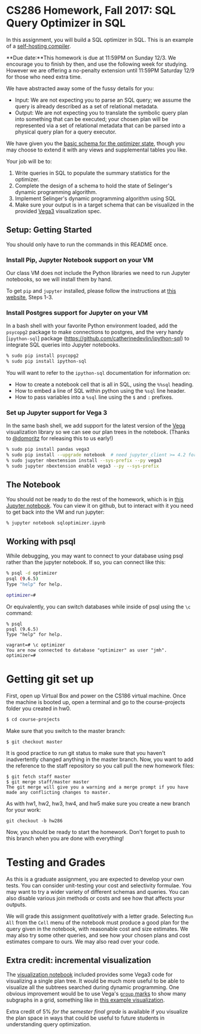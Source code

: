 # CS286 Homework, Fall 2017: SQL Query Optimizer in SQL
In this assignment, you will build a SQL optimizer in SQL. This is an example of a [self-hosting compiler](https://en.wikipedia.org/wiki/History_of_compiler_construction#Self-hosting_compilers).

**Due date:**This homework is due at 11:59PM on Sunday 12/3. We encourage you to finish by then, and use the following week for studying. However we are offering a no-penalty extension until 11:59PM Saturday 12/9 for those who need extra time.

We have abstracted away some of the fussy details for you:
  - Input: We are not expecting you to parse an SQL query; we assume the query is already described as a set of relational metadata.
  - Output: We are not expecting you to translate the symbolic query plan into something that can be executed; your chosen plan will be represented via a set of relational metadata that can be parsed into a physical query plan for a query executor.
    
We have given you the [basic schema for the optimizer state](img/metaschema.png), though you may choose to extend it with any views and supplemental tables you like.

Your job will be to:
  1. Write queries in SQL to populate the summary statistics for the optimizer.
  2. Complete the design of a schema to hold the state of Selinger's dynamic programming algorithm.
  3. Implement Selinger's dynamic programming algorithm using SQL
  4. Make sure your output is in a target schema that can be visualized in the provided [Vega3](https://github.com/vega/vega) visualization spec.
    
## Setup: Getting Started

You should only have to run the commands in this README once.

### Install Pip, Jupyter Notebook support on your VM
Our class VM does not include the Python libraries we need to run Jupyter notebooks, so we will install them by hand.  

To get `pip` and `jupyter` installed, please follow the instructions at [this website](https://www.digitalocean.com/community/tutorials/how-to-set-up-a-jupyter-notebook-to-run-ipython-on-ubuntu-16-04), Steps 1-3.

### Install Postgres support for Jupyter on your VM
In a bash shell with your favorite Python environment loaded, add the `psycopg2` package to make connections to postgres, and the very handy [`ipython-sql`] package (https://github.com/catherinedevlin/ipython-sql) to integrate SQL queries into Jupyter notebooks.

```bash
% sudo pip install psycopg2
% sudo pip install ipython-sql
```

You will want to refer to the `ipython-sql` documentation for information on:
- How to create a notebook cell that is all in SQL, using the `%%sql` heading.
- How to embed a line of SQL within python using the `%sql` line header.
- How to pass variables into a `%sql` line using the `$` and `:` prefixes.

### Set up Jupyter support for Vega 3
In the same bash shell, we add support for the latest version of the [Vega](https://github.com/vega/vega) visualization library so we can see our plan trees in the notebook.  (Thanks to [@domoritz](https://www.domoritz.de/) for releasing this to us early!)

```bash
% sudo pip install pandas vega3
% sudo pip install --upgrade notebook  # need jupyter_client >= 4.2 for sys-prefix below
% sudo jupyter nbextension install --sys-prefix --py vega3
% sudo jupyter nbextension enable vega3 --py --sys-prefix
```

## The Notebook
You should not be ready to do the rest of the homework, which is in [this Jupyter notebook](sqloptimizer.ipynb).  You can view it on github, but to interact with it you need to get back into the VM and run jupyter:

```bash
% jupyter notebook sqloptimizer.ipynb
```

## Working with psql
While debugging, you may want to connect to your database using psql rather than the jupyter notebook. If so, you can connect like this:
```bash
% psql -d optimizer
psql (9.6.5)
Type "help" for help.

optimizer=#
```
Or equivalently, you can switch databases while inside of psql using the `\c` command:
```
% psql
psql (9.6.5)
Type "help" for help.

vagrant=# \c optimizer
You are now connected to database "optimizer" as user "jmh".
optimizer=# 
```

# Getting git set up
First, open up Virtual Box and power on the CS186 virtual machine. Once the machine is booted up, open a terminal and go to the course-projects folder you created in hw0.

```bash
$ cd course-projects
```

Make sure that you switch to the master branch:
```
$ git checkout master
```

It is good practice to run git status to make sure that you haven't inadvertently changed anything in the master branch. Now, you want to add the reference to the staff repository so you call pull the new homework files:
```
$ git fetch staff master
$ git merge staff/master master
The git merge will give you a warning and a merge prompt if you have made any conflicting changes to master.
```

As with hw1, hw2, hw3, hw4, and hw5 make sure you create a new branch for your work:
```
git checkout -b hw286
```
Now, you should be ready to start the homework. Don't forget to push to this branch when you are done with everything!

# Testing and Grades
As this is a graduate assignment, you are expected to develop your own tests. You can consider unit-testing your cost and selectivity formulae. You may want to try a wider variety of different schemas and queries. You can also disable various join methods or costs and see how that affects your outputs.

We will grade this assignment *qualitatively* with a letter grade. Selecting `Run All` from the `Cell` menu of the notebook must produce a good plan for the query given in the notebook, with reasonable cost and size estimates. We may also try some other queries, and see how your chosen plans and cost estimates compare to ours. We may also read over your code.

## Extra credit: incremental visualization
The [visualization notebook](visualizer.ipynb) included provides some Vega3 code for visualizing a single plan tree. It would be much more useful to be able to visualize all the subtrees searched during dynamic programming. One obvious improvement would be to use Vega's [`group` marks](https://vega.github.io/vega/docs/marks/group/) to show many subgraphs in a grid, something like in [this example visualization](https://vega.github.io/vega/examples/brushing-scatter-plots/).

Extra credit of 5% *for the semester final grade* is available if you visualize the plan space in ways that could be useful to future students in understanding query optimization.